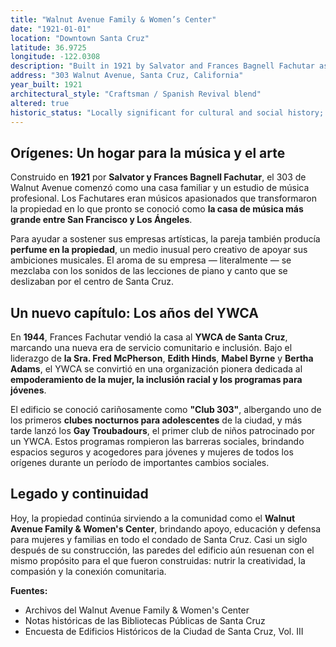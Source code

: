 ```yaml
---
title: "Walnut Avenue Family & Women’s Center"
date: "1921-01-01"
location: "Downtown Santa Cruz"
latitude: 36.9725
longitude: -122.0308
description: "Built in 1921 by Salvator and Frances Bagnell Fachutar as a home and music studio, 303 Walnut Avenue later became the Santa Cruz YWCA, a cornerstone for women’s and youth programs in the community."
address: "303 Walnut Avenue, Santa Cruz, California"
year_built: 1921
architectural_style: "Craftsman / Spanish Revival blend"
altered: true
historic_status: "Locally significant for cultural and social history; home of the Walnut Avenue Family & Women’s Center"
---
```


## Orígenes: Un hogar para la música y el arte

Construido en **1921** por **Salvator y Frances Bagnell Fachutar**, el 303 de Walnut Avenue comenzó como una casa familiar y un estudio de música profesional. Los Fachutares eran músicos apasionados que transformaron la propiedad en lo que pronto se conoció como **la casa de música más grande entre San Francisco y Los Ángeles**.

Para ayudar a sostener sus empresas artísticas, la pareja también producía **perfume en la propiedad**, un medio inusual pero creativo de apoyar sus ambiciones musicales. El aroma de su empresa — literalmente — se mezclaba con los sonidos de las lecciones de piano y canto que se deslizaban por el centro de Santa Cruz.

## Un nuevo capítulo: Los años del YWCA

En **1944**, Frances Fachutar vendió la casa al **YWCA de Santa Cruz**, marcando una nueva era de servicio comunitario e inclusión. Bajo el liderazgo de **la Sra. Fred McPherson**, **Edith Hinds**, **Mabel Byrne** y **Bertha Adams**, el YWCA se convirtió en una organización pionera dedicada al **empoderamiento de la mujer, la inclusión racial y los programas para jóvenes**.

El edificio se conoció cariñosamente como **"Club 303"**, albergando uno de los primeros **clubes nocturnos para adolescentes** de la ciudad, y más tarde lanzó los **Gay Troubadours**, el primer club de niños patrocinado por un YWCA. Estos programas rompieron las barreras sociales, brindando espacios seguros y acogedores para jóvenes y mujeres de todos los orígenes durante un período de importantes cambios sociales.

## Legado y continuidad

Hoy, la propiedad continúa sirviendo a la comunidad como el **Walnut Avenue Family & Women's Center**, brindando apoyo, educación y defensa para mujeres y familias en todo el condado de Santa Cruz. Casi un siglo después de su construcción, las paredes del edificio aún resuenan con el mismo propósito para el que fueron construidas: nutrir la creatividad, la compasión y la conexión comunitaria.

**Fuentes:**

- Archivos del Walnut Avenue Family & Women's Center
- Notas históricas de las Bibliotecas Públicas de Santa Cruz
- Encuesta de Edificios Históricos de la Ciudad de Santa Cruz, Vol. III